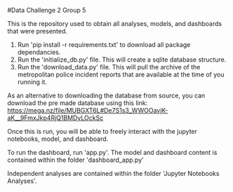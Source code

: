#Data Challenge 2 Group 5

This is the repository used to obtain all analyses, models, and dashboards that were presented.

1. Run 'pip install -r requirements.txt' to download all package dependancies.
2. Run the 'initialize_db.py' file. This will create a sqlite database structure.
3. Run the 'download_data.py' file. This will pull the archive of the metropolitan police incident reports that are available at the time of you running it.

As an alternative to downloading the database from source, you can download the pre made database using this link: https://mega.nz/file/MUBGXT6L#De7S1s3_WWOOavjK-aK__9FmxJkp4RjQ1BMDyLOckSc

Once this is run, you will be able to freely interact with the jupyter notebooks, model, and dashboard. 

To run the dashboard, run 'app.py'.
The model and dashboard content is contained within the folder 'dashboard_app.py'

Independent analyses are contained within  the folder 'Jupyter Notebooks Analyses'.